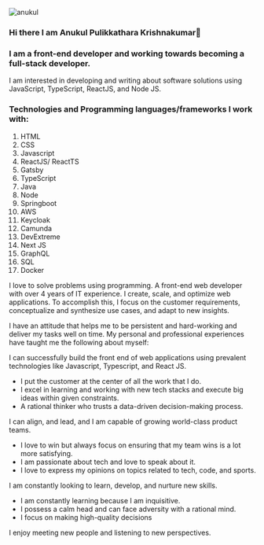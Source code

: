![anukul](https://pbs.twimg.com/profile_banners/2267376860/1600339582/1080x360)
### Hi there I am Anukul Pulikkathara Krishnakumar👋
### I am a front-end developer and working towards becoming a full-stack developer. 


I am interested in developing and writing about software solutions
using JavaScript, TypeScript, ReactJS, and Node JS.

### Technologies and Programming languages/frameworks I work with:
1) HTML
2) CSS
3) Javascript
4) ReactJS/ ReactTS
5) Gatsby
6) TypeScript
7) Java
8) Node
9) Springboot
10) AWS
11) Keycloak
12) Camunda
13) DevExtreme
14) Next JS
15) GraphQL
16) SQL
17) Docker

I love to solve problems using programming. A front-end web developer with over 4 years of IT experience.  I create, scale, and optimize web applications. To accomplish this, I focus on the customer requirements, conceptualize and synthesize use cases, and adapt to new insights. 

I have an attitude that helps me to be persistent and hard-working and deliver my tasks well on time. My personal and professional experiences have taught me the following about myself:

I can successfully build the front end of web applications using prevalent technologies like Javascript, Typescript, and React JS.
- I put the customer at the center of all the work that I do.
- I excel in learning and working with new tech stacks and execute big ideas within given constraints. 
- A rational thinker who trusts a data-driven decision-making process. 

I can align, and lead, and I am capable of growing world-class product teams.
- I love to win but always focus on ensuring that my team wins is a lot more satisfying.
- I am passionate about tech and love to speak about it. 
- I love to express my opinions on topics related to tech, code, and sports.

I am constantly looking to learn, develop, and nurture new skills. 
- I am constantly learning because I am inquisitive.
- I possess a calm head and can face adversity with a rational mind.
- I focus on making high-quality decisions

I enjoy meeting new people and listening to new perspectives.


<!--
**AnukulPK/AnukulPK** is a ✨ _special_ ✨ repository because its `README.md` (this file) appears on your GitHub profile.

Here are some ideas to get you started:

- 🔭 I’m currently working on ...
- 🌱 I’m currently learning ...
- 👯 I’m looking to collaborate on ...
- 🤔 I’m looking for help with ...
- 💬 Ask me about ...
- 📫 How to reach me: ...
- 😄 Pronouns: ...
- ⚡ Fun fact: ...
-->

